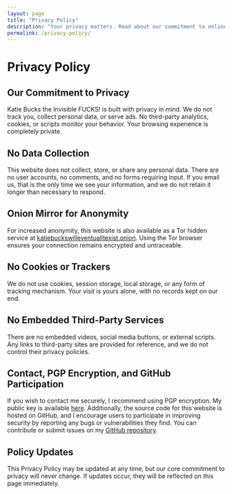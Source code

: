 ```yaml
---
layout: page
title: "Privacy Policy"
description: "Your privacy matters. Read about our commitment to online anonymity and security."
permalink: /privacy-policy/
---
```


# Privacy Policy

## Our Commitment to Privacy
Katie Bucks the Invisible FUCKS! is built with privacy in mind. We do not track you, collect personal data, or serve ads. No third-party analytics, cookies, or scripts monitor your behavior. Your browsing experience is completely private.

## No Data Collection
This website does not collect, store, or share any personal data. There are no user accounts, no comments, and no forms requiring input. If you email us, that is the only time we see your information, and we do not retain it longer than necessary to respond.

## Onion Mirror for Anonymity
For increased anonymity, this website is also available as a Tor hidden service at [katiebuckswilleventualltexist.onion](http://katiebucks.github.io/katiebucks.xyz). Using the Tor browser ensures your connection remains encrypted and untraceable.

## No Cookies or Trackers
We do not use cookies, session storage, local storage, or any form of tracking mechanism. Your visit is yours alone, with no records kept on our end.

## No Embedded Third-Party Services
There are no embedded videos, social media buttons, or external scripts. Any links to third-party sites are provided for reference, and we do not control their privacy policies.

## Contact, PGP Encryption, and GitHub Participation
If you wish to contact me securely, I recommend using PGP encryption. My public key is available [here](/_pages/PGP.asc). Additionally, the source code for this website is hosted on GitHub, and I encourage users to participate in improving security by reporting any bugs or vulnerabilities they find. You can contribute or submit issues on my [GitHub repository](https://github.com/katiebucks).

## Policy Updates
This Privacy Policy may be updated at any time, but our core commitment to privacy will never change. If updates occur, they will be reflected on this page immediately.
